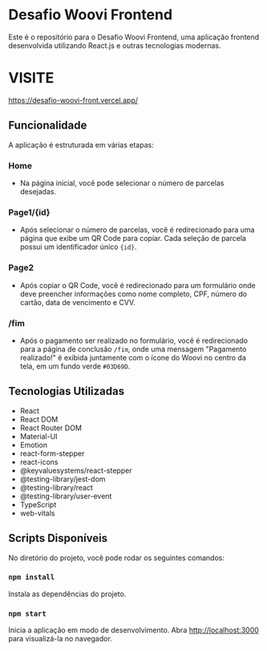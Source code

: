 # Desafio Woovi Frontend

Este é o repositório para o Desafio Woovi Frontend, uma aplicação frontend desenvolvida utilizando React.js e outras tecnologias modernas.

# VISITE 
https://desafio-woovi-front.vercel.app/

## Funcionalidade

A aplicação é estruturada em várias etapas:

### Home

- Na página inicial, você pode selecionar o número de parcelas desejadas.

### Page1/{id}

- Após selecionar o número de parcelas, você é redirecionado para uma página que exibe um QR Code para copiar. Cada seleção de parcela possui um identificador único `{id}`.

### Page2

- Após copiar o QR Code, você é redirecionado para um formulário onde deve preencher informações como nome completo, CPF, número do cartão, data de vencimento e CVV.

### /fim

- Após o pagamento ser realizado no formulário, você é redirecionado para a página de conclusão `/fim`, onde uma mensagem "Pagamento realizado!" é exibida juntamente com o ícone do Woovi no centro da tela, em um fundo verde `#03D69D`.

## Tecnologias Utilizadas

- React
- React DOM
- React Router DOM
- Material-UI
- Emotion
- react-form-stepper
- react-icons
- @keyvaluesystems/react-stepper
- @testing-library/jest-dom
- @testing-library/react
- @testing-library/user-event
- TypeScript
- web-vitals

## Scripts Disponíveis

No diretório do projeto, você pode rodar os seguintes comandos:

### `npm install`

Instala as dependências do projeto.

### `npm start`

Inicia a aplicação em modo de desenvolvimento.
Abra [http://localhost:3000](http://localhost:3000) para visualizá-la no navegador.